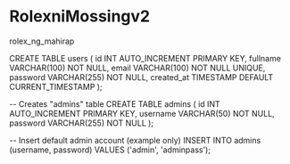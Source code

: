 # RolexniMossingv2

rolex_ng_mahirap 

CREATE TABLE users (
    id INT AUTO_INCREMENT PRIMARY KEY,
    fullname VARCHAR(100) NOT NULL,
    email VARCHAR(100) NOT NULL UNIQUE,
    password VARCHAR(255) NOT NULL,
    created_at TIMESTAMP DEFAULT CURRENT_TIMESTAMP
);

-- Creates "admins" table
CREATE TABLE admins (
  id INT AUTO_INCREMENT PRIMARY KEY,
  username VARCHAR(50) NOT NULL,
  password VARCHAR(255) NOT NULL
);

-- Insert default admin account (example only)
INSERT INTO admins (username, password)
VALUES ('admin', 'adminpass');